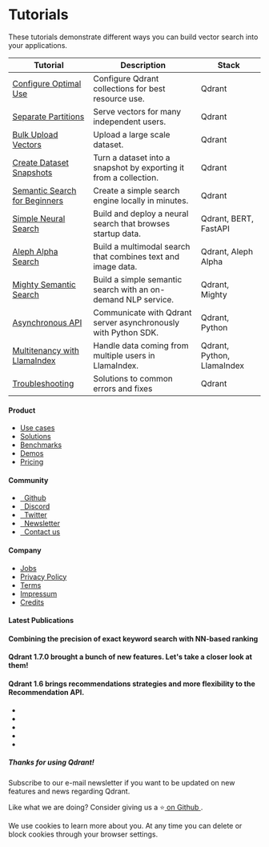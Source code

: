 # Tutorials

These tutorials demonstrate different ways you can build vector search into your applications.

| Tutorial | Description | Stack |
|---|---|---|
| [ Configure Optimal Use ](../tutorials/optimize/) | Configure Qdrant collections for best resource use. | Qdrant |
| [ Separate Partitions ](../tutorials/multiple-partitions/) | Serve vectors for many independent users. | Qdrant |
| [ Bulk Upload Vectors ](../tutorials/bulk-upload/) | Upload a large scale dataset. | Qdrant |
| [ Create Dataset Snapshots ](../tutorials/create-snapshot/) | Turn a dataset into a snapshot by exporting it from a collection. | Qdrant |
| [ Semantic Search for Beginners ](../tutorials/search-beginners/) | Create a simple search engine locally in minutes. | Qdrant |
| [ Simple Neural Search ](../tutorials/neural-search/) | Build and deploy a neural search that browses startup data. | Qdrant, BERT, FastAPI |
| [ Aleph Alpha Search ](../tutorials/aleph-alpha-search/) | Build a multimodal search that combines text and image data. | Qdrant, Aleph Alpha |
| [ Mighty Semantic Search ](../tutorials/mighty/) | Build a simple semantic search with an on-demand NLP service. | Qdrant, Mighty |
| [ Asynchronous API ](../tutorials/async-api/) | Communicate with Qdrant server asynchronously with Python SDK. | Qdrant, Python |
| [ Multitenancy with LlamaIndex ](../tutorials/llama-index-multitenancy/) | Handle data coming from multiple users in LlamaIndex. | Qdrant, Python, LlamaIndex |
| [ Troubleshooting ](../tutorials/common-errors/) | Solutions to common errors and fixes | Qdrant |


#### Product

- [ 
Use cases
 ](https://qdrant.tech/use-cases/)
- [ 
Solutions
 ](https://qdrant.tech/solutions/)
- [ 
Benchmarks
 ](https://qdrant.tech/benchmarks/)
- [ 
Demos
 ](https://qdrant.tech/demo/)
- [ 
Pricing
 ](https://qdrant.tech/pricing/)


#### Community

- [ 
 
Github
 ](https://github.com/qdrant/qdrant)
- [ 
 
Discord
 ](https://qdrant.to/discord)
- [ 
 
Twitter
 ](https://qdrant.to/twitter)
- [ 
 
Newsletter
 ](https://qdrant.tech/subscribe/)
- [ 
 
Contact us
 ](https://qdrant.to/contact-us)


#### Company

- [ 
Jobs
 ](https://qdrant.join.com)
- [ 
Privacy Policy
 ](https://qdrant.tech/legal/privacy-policy/)
- [ 
Terms
 ](https://qdrant.tech/legal/terms_and_conditions/)
- [ 
Impressum
 ](https://qdrant.tech/legal/impressum/)
- [ 
Credits
 ](https://qdrant.tech/legal/credits/)


#### Latest Publications

#### Combining the precision of exact keyword search with NN-based ranking

#### Qdrant 1.7.0 brought a bunch of new features. Let's take a closer look at them!

#### Qdrant 1.6 brings recommendations strategies and more flexibility to the Recommendation API.

- [  ](https://github.com/qdrant/qdrant)
- [  ](https://qdrant.to/linkedin)
- [  ](https://qdrant.to/twitter)
- [  ](https://qdrant.to/discord)
- [  ](https://www.youtube.com/channel/UC6ftm8PwH1RU_LM1jwG0LQA)


##### Thanks for using Qdrant!

Subscribe to our e-mail newsletter if you want to be updated on new features and news regarding
Qdrant.

Like what we are doing? Consider giving us a ⭐[ on Github ](https://github.com/qdrant/qdrant).

We use cookies to learn more about you. At any time you can delete or block cookies through your browser settings.